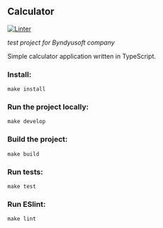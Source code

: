 ## Calculator
[![Linter](https://github.com/SmorodinVik/calculator/actions/workflows/linter.yml/badge.svg)](https://github.com/SmorodinVik/calculator/actions/workflows/linter.yml)

*test project for Byndyusoft company*

Simple calculator application written in TypeScript.


### Install:
```
make install
```
### Run the project locally:
```
make develop
```
### Build the project:
```
make build
```
### Run tests:
```
make test
```
### Run ESlint:
```
make lint
```
